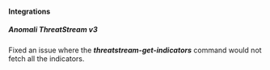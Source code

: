 #### Integrations
##### Anomali ThreatStream v3
Fixed an issue where the ***threatstream-get-indicators*** command would not fetch all the indicators.
